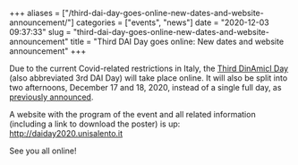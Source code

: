 +++
aliases = ["/third-dai-day-goes-online-new-dates-and-website-announcement/"]
categories = ["events", "news"]
date = "2020-12-03 09:37:33"
slug = "third-dai-day-goes-online-new-dates-and-website-announcement"
title = "Third DAI Day goes online: New dates and website announcement"
+++

Due to the current Covid-related restrictions in Italy, the [Third
DinAmicI Day](http://daiday2020.unisalento.it/) (also abbreviated 3rd
DAI Day) will take place online. It will also be split into two
afternoons, December 17 and 18, 2020, instead of a single full day, as
[previously
announced](https://www.dinamici.org/third-dai-day-save-the-date/).

A website with the program of the event and all related information
(including a link to download the poster) is up:
<http://daiday2020.unisalento.it>

See you all online!
